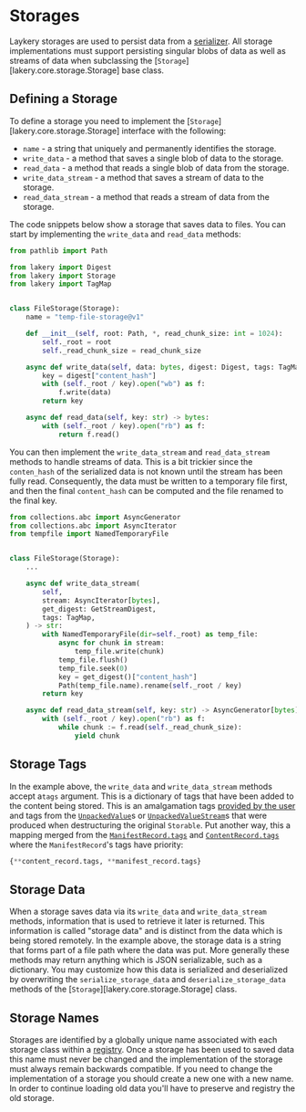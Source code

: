 # Storages

Laykery storages are used to persist data from a [serializer](./serializers.md). All
storage implementations must support persisting singular blobs of data as well as
streams of data when subclassing the [`Storage`][lakery.core.storage.Storage] base
class.

## Defining a Storage

To define a storage you need to implement the [`Storage`][lakery.core.storage.Storage]
interface with the following:

- `name` - a string that uniquely and permanently identifies the storage.
- `write_data` - a method that saves a single blob of data to the storage.
- `read_data` - a method that reads a single blob of data from the storage.
- `write_data_stream` - a method that saves a stream of data to the storage.
- `read_data_stream` - a method that reads a stream of data from the storage.

The code snippets below show a storage that saves data to files. You can start by
implementing the `write_data` and `read_data` methods:

```python
from pathlib import Path

from lakery import Digest
from lakery import Storage
from lakery import TagMap


class FileStorage(Storage):
    name = "temp-file-storage@v1"

    def __init__(self, root: Path, *, read_chunk_size: int = 1024):
        self._root = root
        self._read_chunk_size = read_chunk_size

    async def write_data(self, data: bytes, digest: Digest, tags: TagMap) -> str:
        key = digest["content_hash"]
        with (self._root / key).open("wb") as f:
            f.write(data)
        return key

    async def read_data(self, key: str) -> bytes:
        with (self._root / key).open("rb") as f:
            return f.read()
```

You can then implement the `write_data_stream` and `read_data_stream` methods to handle
streams of data. This is a bit trickier since the `conten_hash` of the serialized data
is not known until the stream has been fully read. Consequently, the data must be
written to a temporary file first, and then the final `content_hash` can be computed and
the file renamed to the final key.

```python
from collections.abc import AsyncGenerator
from collections.abc import AsyncIterator
from tempfile import NamedTemporaryFile


class FileStorage(Storage):
    ...

    async def write_data_stream(
        self,
        stream: AsyncIterator[bytes],
        get_digest: GetStreamDigest,
        tags: TagMap,
    ) -> str:
        with NamedTemporaryFile(dir=self._root) as temp_file:
            async for chunk in stream:
                temp_file.write(chunk)
            temp_file.flush()
            temp_file.seek(0)
            key = get_digest()["content_hash"]
            Path(temp_file.name).rename(self._root / key)
        return key

    async def read_data_stream(self, key: str) -> AsyncGenerator[bytes]:
        with (self._root / key).open("rb") as f:
            while chunk := f.read(self._read_chunk_size):
                yield chunk
```

## Storage Tags

In the example above, the `write_data` and `write_data_stream` methods accept a`tags`
argument. This is a dictionary of tags that have been added to the content being stored.
This is an amalgamation tags [provided by the user](../usage.md#adding-tags) and tags
from the [`UnpackedValue`](./unpackers.md#unpacked-values)s or
[`UnpackedValueStream`](./unpackers.md#unpacked-streams)s that were produced when
destructuring the original `Storable`. Put another way, this a mapping merged from the
[`ManifestRecord.tags`](./database.md#manifest-records) and
[`ContentRecord.tags`](./database.md#content-records) where the `ManifestRecord`'s tags
have priority:

```python
{**content_record.tags, **manifest_record.tags}
```

## Storage Data

When a storage saves data via its `write_data` and `write_data_stream` methods,
information that is used to retrieve it later is returned. This information is called
"storage data" and is distinct from the data which is being stored remotely. In the
example above, the storage data is a string that forms part of a file path where the
data was put. More generally these methods may return anything which is JSON
serializable, such as a dictionary. You may customize how this data is serialized and
deserialized by overwriting the `serialize_storage_data` and `deserialize_storage_data`
methods of the [`Storage`][lakery.core.storage.Storage] class.

## Storage Names

Storages are identified by a globally unique name associated with each storage class
within a [registry](./registry.md#adding-storages). Once a storage has been used to
saved data this name must never be changed and the implementation of the storage must
always remain backwards compatible. If you need to change the implementation of a
storage you should create a new one with a new name. In order to continue loading old
data you'll have to preserve and registry the old storage.
